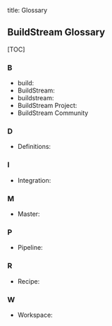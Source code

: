title: Glossary

<!-- Glossary page. Check the content structure to better understand the relation with other pages: https://gitlab.com/BuildStream/nosoftware/alignment/blob/master/content_design/content_structure_proposal_description.md#buildstream-in-detail -->

## BuildStream Glossary

[TOC]

### B

* build: <!-- vs integration -->
* BuildStream: <!-- the tool -->
* buildstream: <!-- the repo -->
* BuildStream Project: 
* BuildStream Community

### D

* Definitions: <!-- vs receipe -->

### I

* Integration: <!-- vs build -->

### M

* Master:

### P

* Pipeline: 

### R 

* Recipe:

### W

* Workspace: 
